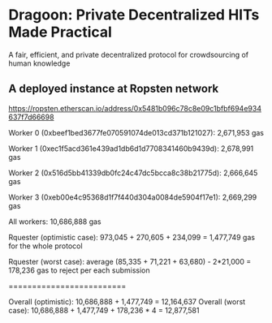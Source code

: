 # Dragoon: Private Decentralized HITs Made Practical
A fair, efficient, and private decentralized protocol for crowdsourcing of human knowledge

## A deployed instance at Ropsten network

https://ropsten.etherscan.io/address/0x5481b096c78c8e09c1bfbf694e934637f7d66698

Worker 0 (0xbeef1bed3677fe070591074de013cd371b121027): 2,671,953 gas

Worker 1 (0xec1f5acd361e439ad1db6d1d7708341460b9439d): 2,678,991 gas

Worker 2 (0x516d5bb41339db0fc24c47dc5bcca8c38b21775d): 2,666,645 gas

Worker 3 (0xeb00e4c95368d1f7f440d304a0084de5904f17e1): 2,669,299 gas

All workers: 10,686,888 gas

Rquester (optimistic case): 973,045 + 270,605 + 234,099 = 1,477,749 gas for the whole protocol

Rquester (worst case): average (85,335 + 71,221 + 63,680) - 2*21,000 = 178,236 gas to reject per each submission

=========================

Overall (optimistic): 10,686,888 + 1,477,749 = 12,164,637
Overall (worst case): 10,686,888 + 1,477,749 + 178,236 * 4 = 12,877,581
